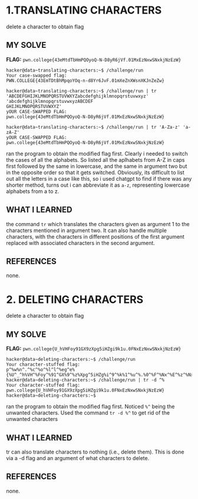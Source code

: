 # 1.TRANSLATING CHARACTERS
delete a character to obtain flag

## MY SOLVE 
**FLAG:** `pwn.college{43eMtdTbHmPQOyoQ-N-D8yR6jVf.01MxEzNxwSNxkjNzEzW}`
```
hacker@data~translating-characters:~$ /challenge/run 
Your case-swapped flag:
PWN.COLLEGE{43EmTDtBhMpqoYOq-n-d8Yr6JvF.01mXeZnXWsnXKJnZeZw}

hacker@data~translating-characters:~$ /challenge/run | tr 'ABCDEFGHIJKLMNOPQRSTUVWXYZabcdefghijklmnopqrstuvwxyz' 'abcdefghijklmnopqrstuvwxyzABCDEF
GHIJKLMNOPQRSTUVWXYZ'
yOUR CASE-SWAPPED FLAG:
pwn.college{43eMtdTbHmPQOyoQ-N-D8yR6jVf.01MxEzNxwSNxkjNzEzW}

hacker@data~translating-characters:~$ /challenge/run | tr 'A-Za-z' 'a-zA-Z'
yOUR CASE-SWAPPED FLAG:
pwn.college{43eMtdTbHmPQOyoQ-N-D8yR6jVf.01MxEzNxwSNxkjNzEzW}
```
ran the program to obtain the modified flag first. Clearly i needed to switch the cases of all the alphabets. So listed all the aplhabets from A-Z in caps first followed by the same in lowercase, and the same in argument two but in the opposite order so that it gets switched. Obviously, its difficult to list out all the letters in a case like this, so i used chatgpt to find if there was any shorter method, turns out i can abbreviate it as `a-z`, representing lowercase alphabets from a to z.

## WHAT I LEARNED 
the command `tr` which translates the characters given as argument 1 to the characters mentioned in argument two. It can also handle multiple characters, with the characters in different positions of the first argument replaced with associated characters in the second argument.

## REFERENCES 
none.


# 2. DELETING CHARACTERS 
delete a character to obtain flag

## MY SOLVE 
**FLAG:** `pwn.college{U_hVHFoy91GX9zXpg5iHZgi9k1u.0FNxEzNxwSNxkjNzEzW} `
```
hacker@data~deleting-characters:~$ /challenge/run
Your character-stuffed flag:
p^%w%n^.^%c^%o^%l^l^%eg^e%{%U^_^h%VH^%Foy^%91^GX%9^%z%Xpg^5iHZg%i^9^%k%1^%u^%.%0^%F^%Nx^%E^%z^%Nxw^%S%Nx%k^%jN^z^%E^z^%W}^%^%
hacker@data~deleting-characters:~$ /challenge/run | tr -d ^%
Your character-stuffed flag:
pwn.college{U_hVHFoy91GX9zXpg5iHZgi9k1u.0FNxEzNxwSNxkjNzEzW}
hacker@data~deleting-characters:~$  
```
ran the program to obtain the modified flag first. Noticed `%^` being the unwanted characters. Used the command `tr -d %^` to get rid of the unwanted characters

## WHAT I LEARNED 
tr can also translate characters to nothing (i.e., delete them). This is done via a -d flag and an argument of what characters to delete.

## REFERENCES 
none.
